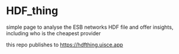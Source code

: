 # HDF_thing
simple page to analyse the ESB networks HDF file and offer insights, including who is the cheapest provider

this repo publishes to https://hdfthing.uisce.app
